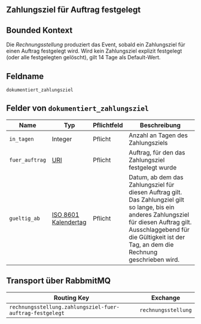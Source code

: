 ## Zahlungsziel für Auftrag festgelegt

## Bounded Kontext

Die _Rechnungsstellung_ produziert das Event, sobald ein Zahlungsziel für einen Auftrag festgelegt wird. Wird kein Zahlungsziel explizit festgelegt (oder alle festgelegten gelöscht), gilt 14 Tage als Default-Wert.

## Feldname

`dokumentiert_zahlungsziel`

## Felder von `dokumentiert_zahlungsziel`

| Name | Typ  | Pflichtfeld  | Beschreibung  |
|---|---|---|---|
| `in_tagen`  | Integer  | Pflicht  | Anzahl an Tagen des Zahlungsziels |
| `fuer_auftrag`  | [URI](https://tools.ietf.org/html/rfc3986)  | Pflicht  | Auftrag, für den das Zahlungsziel festgelegt wurde |
| `gueltig_ab`  | [ISO 8601 Kalendertag](https://en.wikipedia.org/wiki/ISO_8601)  | Pflicht | Datum, ab dem das Zahlungsziel für diesen Auftrag gilt. Das Zahlungziel gilt so lange, bis ein anderes Zahlungsziel für diesen Auftrag gilt. Ausschlaggebend für die Gültigkeit ist der Tag, an dem die Rechnung geschrieben wird. |

## Transport über RabbmitMQ

| Routing Key  | Exchange  |
|---|---|
| `rechnungsstellung.zahlungsziel-fuer-auftrag-festgelegt` | `rechnungsstellung` |
